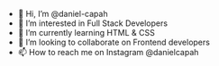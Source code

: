 - 👋 Hi, I’m @daniel-capah
- 👀 I’m interested in Full Stack Developers
- 🌱 I’m currently learning HTML & CSS
- 💞️ I’m looking to collaborate on Frontend developers
- 📫 How to reach me on Instagram @danielcapah

<!---
daniel-capah/daniel-capah is a ✨ special ✨ repository because its `README.md` (this file) appears on your GitHub profile.
You can click the Preview link to take a look at your changes.
--->
